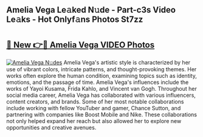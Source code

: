 ## Amelia Vega Le𝚊ked N𝚞de - Part-c3s Video Le𝚊ks - Hot Onlyf𝚊ns Photos St7zz

# <h2><a href="http://ac28296.deff.icu/?id=Amelia+Vega">🔗 New 👉🔴 Amelia Vega VIDEO Photos</a></h2>

[![Amelia Vega N𝚞des](https://i.imgur.com/rIISA9y.gif)](http://ac28296.deff.icu/?id=Amelia+Vega)
Amelia Vega's artistic style is characterized by her use of vibrant colors, intricate patterns, and thought-provoking themes. Her works often explore the human condition, examining topics such as identity, emotions, and the passage of time. Amelia Vega's influences include the works of Yayoi Kusama, Frida Kahlo, and Vincent van Gogh. Throughout her social media career, Amelia Vega has collaborated with various influencers, content creators, and brands. Some of her most notable collaborations include working with fellow YouTuber and gamer, Chance Sutton, and partnering with companies like Boost Mobile and Nike. These collaborations not only helped expand her reach but also allowed her to explore new opportunities and creative avenues.

